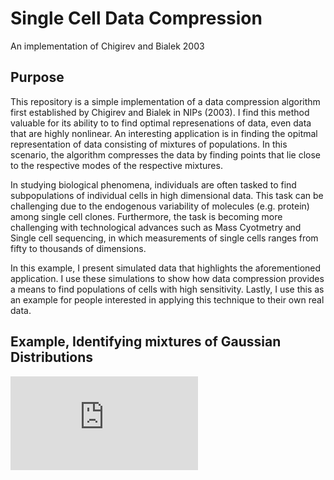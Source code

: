 
Single Cell Data Compression
============================
An implementation of Chigirev and Bialek 2003

Purpose
-------

This repository is a simple implementation of a data compression algorithm first established by Chigirev and Bialek in NIPs (2003).  I find this method valuable for its ability to to find optimal represenations of data, even data that are highly nonlinear.  An interesting application is in finding the opitmal representation of data consisting of mixtures of populations.  In this scenario, the algorithm compresses the data by finding points that lie close to the respective modes of the respective mixtures.

In studying biological phenomena, individuals are often tasked to find subpopulations of individual cells in high dimensional data.  This task can be challenging due to the endogenous variability of molecules (e.g. protein) among single cell clones.  Furthermore, the task is becoming more challenging with technological advances such as Mass Cyotmetry and Single cell sequencing, in which measurements of single cells ranges from fifty to thousands of dimensions.

In this example, I present simulated data that highlights the aforementioned application.  I use these simulations to show how data compression provides a means to find populations of cells with high sensitivity.  Lastly, I use this as an example for people interested in applying this technique to their own real data.

Example, Identifying mixtures of Gaussian Distributions
-------------------------------------------------------
![histograms](https://github.com/robert-vogel/information_bottleneck_implementation/blob/master/figs/bimodal_gauss_sampling.pdf)
